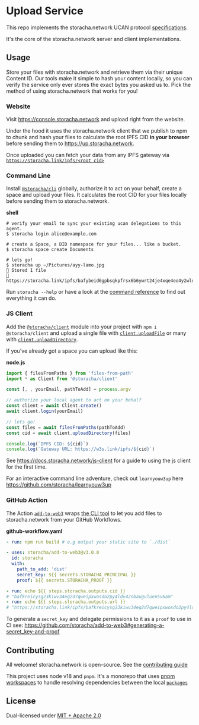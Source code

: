 # Upload Service

This repo implements the storacha.network UCAN protocol [specifications](https://github.com/storacha/specs).

It's the core of the storacha.network server and client implementations.

## Usage

Store your files with storacha.network and retrieve them via their unique Content ID. Our tools make it simple to hash your content locally, so you can verify the service only ever stores the exact bytes you asked us to. Pick the method of using storacha.network that works for you!

### Website

Visit https://console.storacha.network and upload right from the website.

Under the hood it uses the storacha.network client that we publish to npm to chunk and hash your files to calculate the root IPFS CID **in your browser** before sending them to https://up.storacha.network.

Once uploaded you can fetch your data from any IPFS gateway via [`https://storacha.link/ipfs/<root cid>`](https://storacha.link/ipfs/bafkreigh2akiscaildcqabsyg3dfr6chu3fgpregiymsck7e7aqa4s52zy)

### Command Line

Install [`@storacha/cli`](https://github.com/storacha/upload-service/tree/main/packages/cli#readme) globally, authorize it to act on your behalf, create a space and upload your files. It calculates the root CID for your files locally before sending them to storacha.network.

**shell**

```shell
# verify your email to sync your existing ucan delegations to this agent.
$ storacha login alice@example.com

# create a Space, a DID namespace for your files... like a bucket.
$ storacha space create Documents

# lets go!
$ storacha up ~/Pictures/ayy-lamo.jpg
🐔 Stored 1 file
🐔 https://storacha.link/ipfs/bafybeid6gpbsqkpfrsx6b6ywrt24je4xqe4eo4y2wldisl6sk7byny5uky
```

Run `storacha --help` or have a look at the [command reference](https://github.com/storacha/upload-service/tree/main/packages/cli#commands) to find out everything it can do.

### JS Client

Add the [`@storacha/client`](https://www.npmjs.com/package/@storacha/client) module into your project with `npm i @storacha/client` and upload a single file with [`client.uploadFile`](https://github.com/storacha/upload-service/blob/main/packages/w3up-client/README.md#uploadfile) or many with [`client.uploadDirectory`](https://github.com/storacha/upload-service/blob/main/packages/w3up-client/README.md#uploaddirectory).

If you've already got a space you can upload like this:

**node.js**

```js
import { filesFromPaths } from 'files-from-path'
import * as Client from '@storacha/client'

const [, , yourEmail, pathToAdd] = process.argv

// authorize your local agent to act on your behalf
const client = await Client.create()
await client.login(yourEmail)

// lets go!
const files = await filesFromPaths(pathToAdd)
const cid = await client.uploadDirectory(files)

console.log(`IPFS CID: ${cid}`)
console.log(`Gateway URL: https://w3s.link/ipfs/${cid}`)
```

See https://docs.storacha.network/js-client for a guide to using the js client for the first time.

For an interactive command line adventure, check out `learnyouw3up` here https://github.com/storacha/learnyouw3up

### GitHub Action

The Action [`add-to-web3`](https://github.com/marketplace/actions/add-to-web3) wraps [the CLI tool](https://github.com/storacha/upload-service/tree/main/packages/cli) to let you add files to storacha.network from your GitHub Workflows.

**github-workflow.yaml**

```yaml
- run: npm run build # e.g output your static site to `./dist`

- uses: storacha/add-to-web3@v3.0.0
  id: storacha
  with:
    path_to_add: 'dist'
    secret_key: ${{ secrets.STORACHA_PRINCIPAL }}
    proof: ${{ secrets.STORACHA_PROOF }}

- run: echo ${{ steps.storacha.outputs.cid }}
# "bafkreicysg23kiwv34eg2d7qweipxwosdo2py4ldv42nbauguluen5v6am"
- run: echo ${{ steps.storacha.outputs.url }}
# "https://storacha.link/ipfs/bafkreicysg23kiwv34eg2d7qweipxwosdo2py4ldv42nbauguluen5v6am"
```

To generate a `secret_key` and delegate permissions to it as a `proof` to use in CI see: https://github.com/storacha/add-to-web3#generating-a-secret_key-and-proof

## Contributing

All welcome! storacha.network is open-source. See the [contributing guide](./CONTRIBUTING.md)

This project uses node v18 and `pnpm`. It's a monorepo that uses [pnpm workspaces](https://pnpm.io/workspaces) to handle resolving dependencies between the local [`packages`](https://github.com/storacha/upload-service/tree/main/packages)

## License

Dual-licensed under [MIT + Apache 2.0](license.md)
